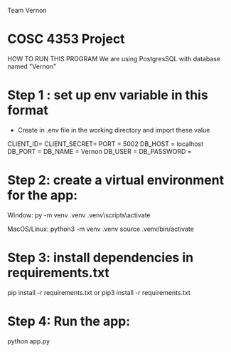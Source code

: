 Team Vernon

# COSC 4353 Project

HOW TO RUN THIS PROGRAM
We are using PostgresSQL with database named "Vernon"

# Step 1 : set up env variable in this format

- Create in .env file in the working directory and import these value

CLIENT_ID=
CLIENT_SECRET=
PORT = 5002
DB_HOST = localhost
DB_PORT =
DB_NAME = Vernon
DB_USER =
DB_PASSWORD =

# Step 2: create a virtual environment for the app:

Window:
py -m venv .venv
.venv\scripts\activate

MacOS/Linux:
python3 -m venv .venv
source .venv/bin/activate

# Step 3: install dependencies in requirements.txt

pip install -r requirements.txt
or
pip3 install -r requirements.txt

# Step 4: Run the app:

python app.py
